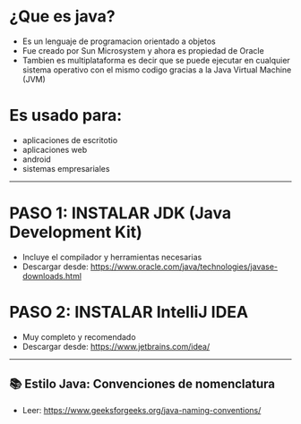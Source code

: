# ¿Que es java?

- Es un lenguaje de programacion orientado a objetos  
- Fue creado por Sun Microsystem y ahora es propiedad de Oracle  
- Tambien es multiplataforma es decir que se puede ejecutar en cualquier sistema operativo con el mismo codigo gracias a la Java Virtual Machine (JVM)  

# Es usado para:

* aplicaciones de escritotio
* aplicaciones web
* android
* sistemas empresariales

---

# PASO 1: INSTALAR JDK (Java Development Kit)
- Incluye el compilador y herramientas necesarias  
- Descargar desde: https://www.oracle.com/java/technologies/javase-downloads.html

# PASO 2: INSTALAR IntelliJ IDEA
- Muy completo y recomendado  
- Descargar desde: https://www.jetbrains.com/idea/

---
## 📚 Estilo Java: Convenciones de nomenclatura
- Leer: https://www.geeksforgeeks.org/java-naming-conventions/



